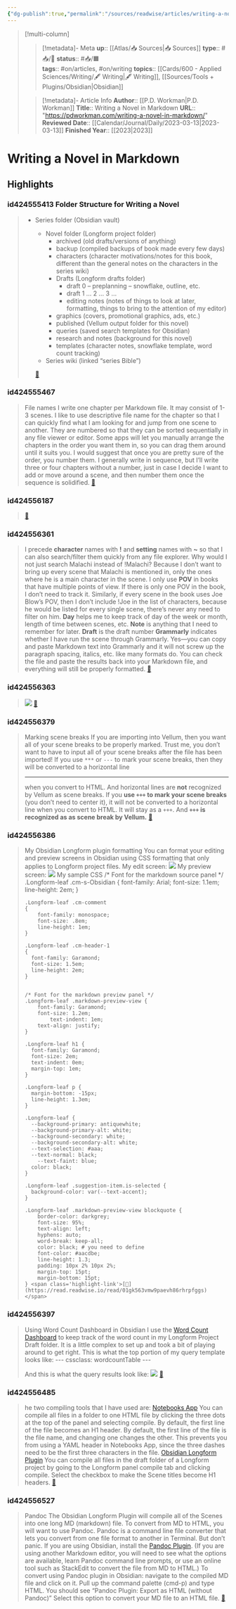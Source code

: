 ```yaml
---
{"dg-publish":true,"permalink":"/sources/readwise/articles/writing-a-novel-in-markdown/"}
---
```


> [!multi-column]
>
>> [!metadata]- Meta
>> **up**:: [[Atlas/📥 Sources\|📥 Sources]]
>> **type**:: #📥/📰 
>> **status**:: #📥/🟧  
>> **tags**:: #on/articles, #on/writing 
>> **topics**:: [[Cards/600 - Applied Sciences/Writing/🖋 Writing\|🖋 Writing]], [[Sources/Tools + Plugins/Obsidian\|Obsidian]]
>
>> [!metadata]- Article Info
>> **Author**:: [[P.D. Workman\|P.D. Workman]]
>> **Title**:: Writing a Novel in Markdown
>> **URL**:: "https://pdworkman.com/writing-a-novel-in-markdown/"
>> **Reviewed Date**:: [[Calendar/Journal/Daily/2023-03-13\|2023-03-13]]
>> **Finished Year**:: [[2023\|2023]]

# Writing a Novel in Markdown

## Highlights





### id424555413 Folder Structure for Writing a Novel

> - Series folder (Obsidian vault)
> 	- Novel folder (Longform project folder)
> 		- archived (old drafts/versions of anything)
> 		- backup (compiled backups of book made every few days)
> 		-  characters (character motivations/notes for this book, different than the general notes on the characters in the series wiki)
> 		-  Drafts (Longform drafts folder)
> 			-  draft 0 – preplanning – snowflake, outline, etc.
> 			-  draft 1 … 2 … 3 …
> 			-  editing notes (notes of things to look at later, formatting, things to bring to the attention of my editor)
> 		-  graphics (covers, promotional graphics, ads, etc.)
> 		-  published (Vellum output folder for this novel)
> 		-  queries (saved search templates for Obsidian)
> 		-  research and notes (background for this novel)
> 		-  templates (character notes, snowflake template, word count tracking)
> 	-  Series wiki (linked “series Bible”) 
> 	
> 	[🔗](https://read.readwise.io/read/01gk55pbaeb2yh74bwsp28qjfv)

### id424555467

> File names
> I write one chapter per Markdown file. It may consist of 1-3 scenes. I like to use descriptive file name for the chapter so that I can quickly find what I am looking for and jump from one scene to another. They are numbered so that they can be sorted sequentially in any file viewer or editor. Some apps will let you manually arrange the chapters in the order you want them in, so you can drag them around until it suits you. I would suggest that once you are pretty sure of the order, you number them. I generally write in sequence, but I’ll write three or four chapters without a number, just in case I decide I want to add or move around a scene, and then number them once the sequence is solidified. <span class='highlight-link'>[🔗](https://read.readwise.io/read/01gk55qtf1qxskdm0qyb7qg66c)</span>

### id424556187

>  <span class='highlight-link'>[🔗](https://read.readwise.io/read/01gk5601ya6hh8xbydg0www98s)</span>

### id424556361

> I precede **character** names with **!** and **setting** names with **~** so that I can also search/filter them quickly from any file explorer. Why would I not just search Malachi instead of !Malachi? Because I don’t want to bring up every scene that Malachi is mentioned in, only the ones where he is a main character in the scene.
> I only use **POV** in books that have multiple points of view. If there is only one POV in the book, I don’t need to track it. Similarly, if every scene in the book uses Joe Blow’s POV, then I don’t include !Joe in the list of characters, because he would be listed for every single scene, there’s never any need to filter on him.
> **Day** helps me to keep track of day of the week or month, length of time between scenes, etc.
> **Note** is anything that I need to remember for later.
> **Draft** is the draft number
> **Grammarly** indicates whether I have run the scene through Grammarly. Yes—you can copy and paste Markdown text into Grammarly and it will not screw up the paragraph spacing, italics, etc. like many formats do. You can check the file and paste the results back into your Markdown file, and everything will still be properly formatted. <span class='highlight-link'>[🔗](https://read.readwise.io/read/01gk5621a34kfzk711kre5jjqr)</span>

### id424556363

> ![](https://pdworkman.com/wp-content/uploads/2021/12/Pasted-image-20211203193805-1.png) <span class='highlight-link'>[🔗](https://read.readwise.io/read/01gk5628wsjdrqfrkckqw5dzy8)</span>

### id424556379

> Marking scene breaks
> If you are importing into Vellum, then you want all of your scene breaks to be properly marked. Trust me, you don’t want to have to input all of your scene breaks after the file has been imported!
> If you use `***` or `---` to mark your scene breaks, then they will be converted to a horizontal line <hr> when you convert to HTML. And horizontal lines are **not** recognized by Vellum as scene breaks.
> If you **use `+++` to mark your scene breaks** (you don’t need to center it), it will not be converted to a horizontal line when you convert to HTML. It will stay as a `+++`. And **`+++` is recognized as as scene break by Vellum.** <span class='highlight-link'>[🔗](https://read.readwise.io/read/01gk563dkdqbpq2qzp0qw4sdae)</span>

### id424556386

> My Obsidian Longform plugin formatting
> You can format your editing and preview screens in Obsidian using CSS formatting that only applies to Longform project files.
> My edit screen:
> ![](https://pdworkman.com/wp-content/uploads/2021/12/Pasted-image-20211203202348.png)
> My preview screen:
> ![](https://pdworkman.com/wp-content/uploads/2021/12/Pasted-image-20211203202405.png)
> My sample CSS
>     /* Font for the markdown source panel */
>     .Longform-leaf .cm-s-Obsidian
>     {
>         font-family: Arial;
>         font-size: 1.1em;
>         line-height: 2em;
>     }
>     
>     .Longform-leaf .cm-comment
>     {
>         font-family: monospace;
>         font-size: .8em;
>         line-height: 1em;
>     }
>     
>     .Longform-leaf .cm-header-1
>     {
>       font-family: Garamond;
>       font-size: 1.5em;
>       line-height: 2em;
>     }
>     
>     
>     /* Font for the markdown preview panel */
>     .Longform-leaf .markdown-preview-view {
>         font-family: Garamond;
>         font-size: 1.2em;
>             text-indent: 1em;
>         text-align: justify;
>     }
>     
>     .Longform-leaf h1 {
>       font-family: Garamond;
>       font-size: 2em;
>       text-indent: 0em;
>       margin-top: 1em;
>     }
>     
>     .Longform-leaf p {
>       margin-bottom: -15px;
>       line-height: 1.3em;
>     }
>     
>     .Longform-leaf {
>       --background-primary: antiquewhite;
>       --background-primary-alt: white;
>       --background-secondary: white;
>       --background-secondary-alt: white;
>       --text-selection: #aaa;
>       --text-normal: black;
>         --text-faint: blue;
>       color: black;
>     }
>     
>     .Longform-leaf .suggestion-item.is-selected {
>       background-color: var(--text-accent);
>     }
>     
>     .Longform-leaf .markdown-preview-view blockquote {
>         border-color: darkgrey;
>         font-size: 95%;
>         text-align: left;
>         hyphens: auto;
>         word-break: keep-all;
>         color: black; # you need to define
>         font-color: #aacdbe;
>         line-height: 1.3;
>         padding: 10px 2% 10px 2%;
>         margin-top: 15pt;
>         margin-bottom: 15pt;
>     } <span class='highlight-link'>[🔗](https://read.readwise.io/read/01gk563vmw9paevh86rhrpfggs)</span>

### id424556397

> Using Word Count Dashboard in Obsidian
> I use the [Word Count Dashboard](https://gist.github.com/chrisgrieser/ac16a80cdd9e8e0e84606cc24e35ad99) to keep track of the word count in my Longform Project Draft folder. It is a little complex to set up and took a bit of playing around to get right.
> This is what the top portion of my query template looks like:
>     ---
>     cssclass: wordcountTable
>     ---
>     
>     
>     
>     
> And this is what the query results look like:
> ![](https://pdworkman.com/wp-content/uploads/2021/12/Pasted-image-20211203203209.png) <span class='highlight-link'>[🔗](https://read.readwise.io/read/01gk564bkbpza7m3rerpr8tf0n)</span>

### id424556485

> he two compiling tools that I have used are:
> [Notebooks App](https://www.notebooksapp.com/)
> You can compile all files in a folder to one HTML file by clicking the three dots at the top of the panel and selecting compile. By default, the first line of the file becomes an H1 header. By default, the first line of the file is the file name, and changing one changes the other. This prevents you from using a YAML header in Notebooks App, since the three dashes need to be the first three characters in the file.
> [Obsidian Longform Plugin](https://giters.com/chetachiezikeuzor/longform)
> You can compile all files in the draft folder of a Longform project by going to the Longform panel compile tab and clicking compile. Select the checkbox to make the Scene titles become H1 headers. <span class='highlight-link'>[🔗](https://read.readwise.io/read/01gk5664g8zchm652v8a1d2pxr)</span>

### id424556527

> Pandoc
> The Obsidian Longform Plugin will compile all of the Scenes into one long MD (markdown) file.
> To convert from MD to HTML, you will want to use Pandoc. Pandoc is a command line file converter that lets you convert from one file format to another in Terminal. But don’t panic. If you are using Obsidian, install the [Pandoc Plugin](https://github.com/OliverBalfour/obsidian-pandoc). (If you are using another Markdown editor, you will need to see what the options are available, learn Pandoc command line prompts, or use an online tool such as StackEdit to convert the file from MD to HTML.)
> To convert using Pandoc plugin in Obsidian: navigate to the compiled MD file and click on it. Pull up the command palette (cmd-p) and type HTML. You should see “Pandoc Plugin: Export as HTML (without Pandoc)” Select this option to convert your MD file to an HTML file. <span class='highlight-link'>[🔗](https://read.readwise.io/read/01gk566j8vy8psw6j43t5p084n)</span>